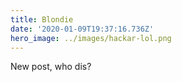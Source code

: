 ```yaml
---
title: Blondie
date: '2020-01-09T19:37:16.736Z'
hero_image: ../images/hackar-lol.png
---
```

New post, who dis?